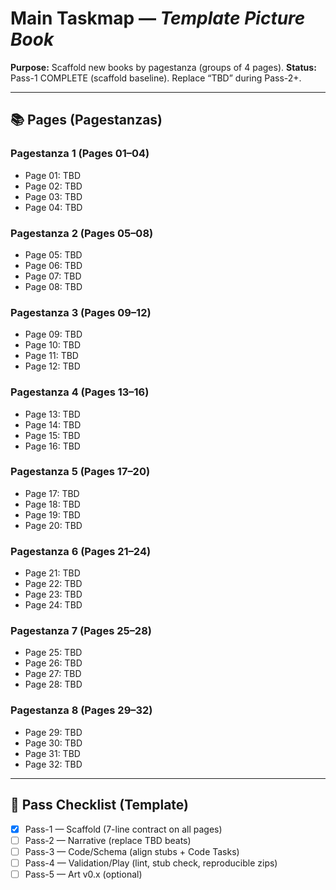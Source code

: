 # Main Taskmap — *Template Picture Book*

**Purpose:** Scaffold new books by pagestanza (groups of 4 pages).
**Status:** Pass-1 COMPLETE (scaffold baseline). Replace “TBD” during Pass-2+.

---

## 📚 Pages (Pagestanzas)

### Pagestanza 1 (Pages 01–04)
- Page 01: TBD
- Page 02: TBD
- Page 03: TBD
- Page 04: TBD

### Pagestanza 2 (Pages 05–08)
- Page 05: TBD
- Page 06: TBD
- Page 07: TBD
- Page 08: TBD

### Pagestanza 3 (Pages 09–12)
- Page 09: TBD
- Page 10: TBD
- Page 11: TBD
- Page 12: TBD

### Pagestanza 4 (Pages 13–16)
- Page 13: TBD
- Page 14: TBD
- Page 15: TBD
- Page 16: TBD

### Pagestanza 5 (Pages 17–20)
- Page 17: TBD
- Page 18: TBD
- Page 19: TBD
- Page 20: TBD

### Pagestanza 6 (Pages 21–24)
- Page 21: TBD
- Page 22: TBD
- Page 23: TBD
- Page 24: TBD

### Pagestanza 7 (Pages 25–28)
- Page 25: TBD
- Page 26: TBD
- Page 27: TBD
- Page 28: TBD

### Pagestanza 8 (Pages 29–32)
- Page 29: TBD
- Page 30: TBD
- Page 31: TBD
- Page 32: TBD

---

## 🔧 Pass Checklist (Template)
- [x] Pass-1 — Scaffold (7-line contract on all pages)
- [ ] Pass-2 — Narrative (replace TBD beats)
- [ ] Pass-3 — Code/Schema (align stubs + Code Tasks)
- [ ] Pass-4 — Validation/Play (lint, stub check, reproducible zips)
- [ ] Pass-5 — Art v0.x (optional)

